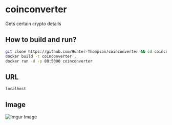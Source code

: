 # coinconverter

Gets certain crypto details

## How to build and run?

```bash
git clone https://github.com/Hunter-Thompson/coinconverter && cd coinconverter
docker build -t coinconverter .
docker run -d -p 80:5000 coinconverter
```

## URL

```
localhost
```

## Image
![Imgur Image](https://i.imgur.com/iWfSDpC.png)

